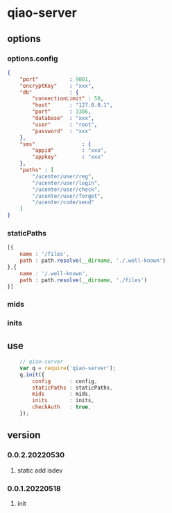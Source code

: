 # qiao-server

## options
### options.config
```json
{
	"port"			: 9001,
	"encryptKey" 	: "xxx",
	"db" 			: {
		"connectionLimit" : 50,
		"host"		: "127.0.0.1", 
	    "port"		: 3306,
	    "database"	: "xxx",
	    "user"		: "root",
	    "password"	: "xxx"
	},
	"sms"               : {
		"appid"         : "xxx",
		"appkey"        : "xxx"
	},
	"paths" : [
		"/ucenter/user/reg",
		"/ucenter/user/login",
		"/ucenter/user/check",
		"/ucenter/user/forget",
		"/ucenter/code/send"
	]
}
```

### staticPaths
```js
[{
	name : '/files',
	path : path.resolve(__dirname, './.well-known')
},{
	name : '/.well-known',
	path : path.resolve(__dirname, './files')
}]
```

### mids

### inits

## use
```js
    // qiao-server
    var q = require('qiao-server');
    q.init({
        config		: config,
        staticPaths	: staticPaths,
        mids		: mids,
        inits		: inits,
        checkAuth	: true,
    });
```

## version
### 0.0.2.20220530
1. static add isdev

### 0.0.1.20220518
1. init